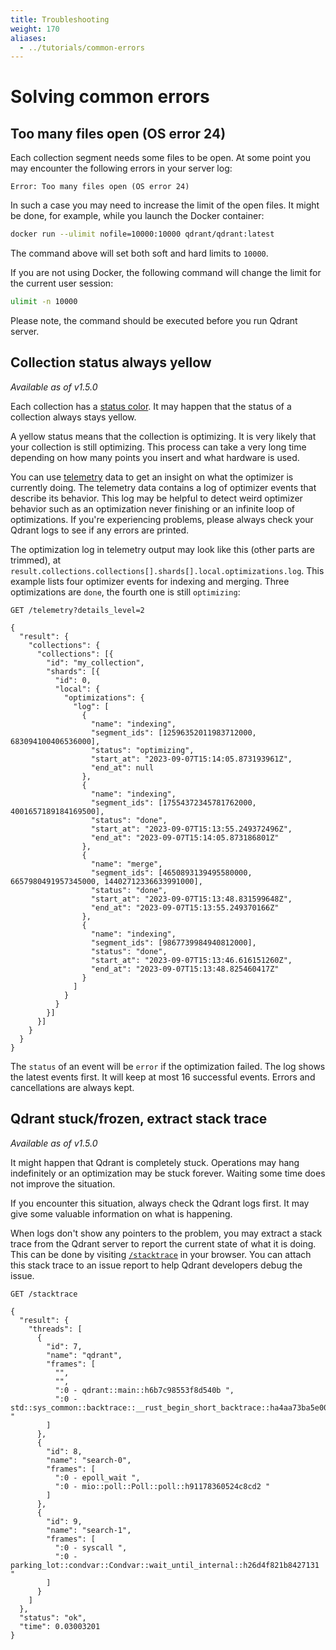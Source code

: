 ```yaml
---
title: Troubleshooting
weight: 170
aliases:
  - ../tutorials/common-errors
---
```


# Solving common errors

## Too many files open (OS error 24)

Each collection segment needs some files to be open. At some point you may encounter the following errors in your server log:

```text
Error: Too many files open (OS error 24)
```

In such a case you may need to increase the limit of the open files. It might be done, for example, while you launch the Docker container:

```bash
docker run --ulimit nofile=10000:10000 qdrant/qdrant:latest
```

The command above will set both soft and hard limits to `10000`.

If you are not using Docker, the following command will change the limit for the current user session:

```bash
ulimit -n 10000
```

Please note, the command should be executed before you run Qdrant server.

## Collection status always yellow

*Available as of v1.5.0*

Each collection has a [status color](../../concepts/collections#collection-info).
It may happen that the status of a collection always stays yellow.

A yellow status means that the collection is optimizing. It is very likely that
your collection is still optimizing. This process can take a very long time
depending on how many points you insert and what hardware is used.

You can use [telemetry](../telemetry) data to get an insight on what the
optimizer is currently doing. The telemetry data contains a log of optimizer
events that describe its behavior. This log may be helpful to detect weird
optimizer behavior such as an optimization never finishing or an infinite loop
of optimizations. If you're experiencing problems, please always check your
Qdrant logs to see if any errors are printed.

The optimization log in telemetry output may look like this (other parts are
trimmed), at
`result.collections.collections[].shards[].local.optimizations.log`. This
example lists four optimizer events for indexing and merging. Three
optimizations are `done`, the fourth one is still `optimizing`:

```http
GET /telemetry?details_level=2

{
  "result": {
    "collections": {
      "collections": [{
        "id": "my_collection",
        "shards": [{
          "id": 0,
          "local": {
            "optimizations": {
              "log": [
                {
                  "name": "indexing",
                  "segment_ids": [12596352011983712000, 683094100406536000],
                  "status": "optimizing",
                  "start_at": "2023-09-07T15:14:05.873193961Z",
                  "end_at": null
                },
                {
                  "name": "indexing",
                  "segment_ids": [17554372345781762000, 4001657189184169500],
                  "status": "done",
                  "start_at": "2023-09-07T15:13:55.249372496Z",
                  "end_at": "2023-09-07T15:14:05.873186801Z"
                },
                {
                  "name": "merge",
                  "segment_ids": [4650893139495580000, 6657980491957345000, 14402712336633991000],
                  "status": "done",
                  "start_at": "2023-09-07T15:13:48.831599648Z",
                  "end_at": "2023-09-07T15:13:55.249370166Z"
                },
                {
                  "name": "indexing",
                  "segment_ids": [9867739984940812000],
                  "status": "done",
                  "start_at": "2023-09-07T15:13:46.616151260Z",
                  "end_at": "2023-09-07T15:13:48.825460417Z"
                }
              ]
            }
          }
        }]
      }]
    }
  }
}
```

The `status` of an event will be `error` if the optimization failed. The log
shows the latest events first. It will keep at most 16 successful events. Errors
and cancellations are always kept.

## Qdrant stuck/frozen, extract stack trace

*Available as of v1.5.0*

It might happen that Qdrant is completely stuck. Operations may hang
indefinitely or an optimization may be stuck forever. Waiting some time does not
improve the situation.

If you encounter this situation, always check the Qdrant logs first. It may give some
valuable information on what is happening.

When logs don't show any pointers to the problem, you may extract a stack trace
from the Qdrant server to report the current state of what it is doing. This can
be done by visiting [`/stacktrace`](http://localhost:6333/stacktrace) in your
browser. You can attach this stack trace to an issue report to help Qdrant
developers debug the issue.

```http
GET /stacktrace

{
  "result": {
    "threads": [
      {
        "id": 7,
        "name": "qdrant",
        "frames": [
          "",
          "",
          ":0 - qdrant::main::h6b7c98553f8d540b ",
          ":0 - std::sys_common::backtrace::__rust_begin_short_backtrace::ha4aa73ba5e009f1f "
        ]
      },
      {
        "id": 8,
        "name": "search-0",
        "frames": [
          ":0 - epoll_wait ",
          ":0 - mio::poll::Poll::poll::h91178360524c8cd2 "
        ]
      },
      {
        "id": 9,
        "name": "search-1",
        "frames": [
          ":0 - syscall ",
          ":0 - parking_lot::condvar::Condvar::wait_until_internal::h26d4f821b8427131 "
        ]
      }
    ]
  },
  "status": "ok",
  "time": 0.03003201
}
```

